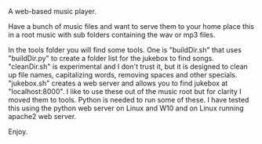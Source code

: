 A web-based music player. 

Have a bunch of music files and want to serve them to your home place this in a root music with sub folders containing the wav or mp3 files. 

In the tools folder you will find some tools. One is "buildDir.sh" that uses "buildDir.py" to create a folder list for the jukebox to find songs. "cleanDir.sh" is experimental and I don't trust it, but it is designed to clean up file names, capitalizing words, removing spaces and other specials. "jukebox.sh" creates a web server and allows you to find jukebox at "localhost:8000". I like to use these out of the music root but for clarity I moved them to tools. Python is needed to run some of these. I have tested this using the python web server on Linux and W10 and on Linux running apache2 web server. 

Enjoy. 
